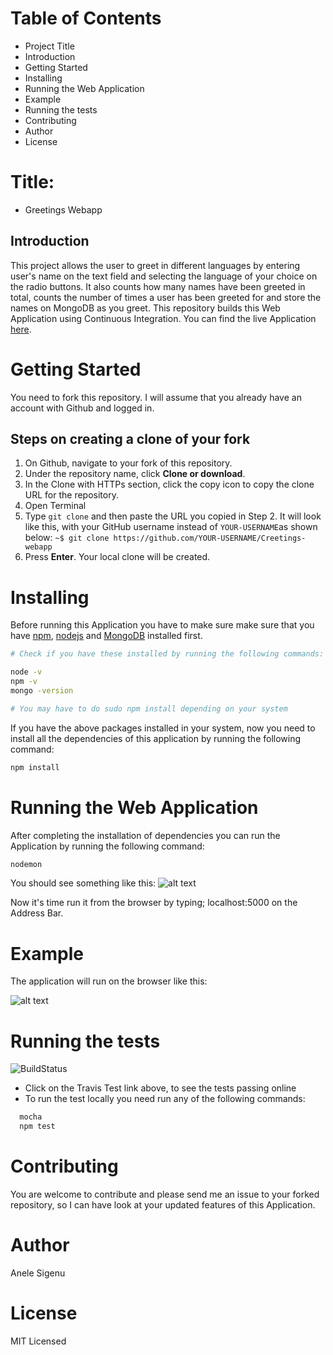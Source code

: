 # Table of Contents
- Project Title
- Introduction
- Getting Started
- Installing
- Running the Web Application
- Example
- Running the tests
- Contributing
- Author
- License

# Title: 
- Greetings Webapp

## Introduction
This project allows the user to greet in different languages by entering user's name on the text field and selecting the language of your choice on the radio buttons. It also counts how many names have been greeted in total, counts the number of times a user has been greeted for and store the names on MongoDB as you greet. This repository builds this Web Application using Continuous Integration. You can find the live Application [here](https://greet-app.herokuapp.com/).

# Getting Started
You need to fork this repository. I will assume that you already have an account with Github and logged in.

## Steps on creating a clone of your fork
1. On Github, navigate to your fork of this repository.
2. Under the repository name, click **Clone or download**.
3. In the Clone with HTTPs section, click the copy icon to copy the clone URL for the repository.
4. Open Terminal
5. Type `git clone` and then paste the URL you copied in Step 2. It will look like this, with your 
  GitHub username instead of `YOUR-USERNAME`as shown below:
  `~$ git clone https://github.com/YOUR-USERNAME/Creetings-webapp`
6. Press **Enter**. Your local clone will be created.

# Installing
Before running this Application you have to make sure make sure that you have 
[npm](https://www.npmjs.com/get-npm), [nodejs](http://nodejs.org) and [MongoDB](https://www.digitalocean.com/community/tutorials/how-to-install-and-secure-mongodb-on-ubuntu-16-04) installed first.

```bash
# Check if you have these installed by running the following commands:

node -v
npm -v
mongo -version

# You may have to do sudo npm install depending on your system

```
If you have the above packages installed in your system, now you need to install all the dependencies of this application by running the following command:
```bash
npm install

```
#  Running the Web Application
After completing the installation of dependencies you can run the Application by running the following command:
```bash
nodemon
````
You should see something like this:
![alt text][logo]

[logo]: https://github.com/ditero/greetings-webapp/blob/master/runningnodemon.png "Terminal"

Now it's time run it from the browser by typing; localhost:5000 on the Address Bar.

#  Example
The application will run on the browser like this:


![alt text][logo2]

[logo2]: https://github.com/ditero/greetings-webapp/blob/master/runningapp.png "Greetings App"

# Running the tests
![BuildStatus](https://travis-ci.org/ditero/greetings-webapp.svg?branch=master)
- Click on the Travis Test link above, to see the tests passing online 
- To run the test locally you need run any of the following commands:
```bash
  mocha
  npm test
  ```
# Contributing
You are welcome to contribute and please send me an issue to your forked repository, so I can have look at your updated features of this Application.

# Author
Anele Sigenu

# License
MIT Licensed
